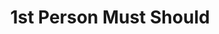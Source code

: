 ---
title: 1st Person Must Should
layout: revealjs-structure
script:
- I must ___.
- I should ___.
examples:
- Play
- Work
- Study
- Help
- Say
- Jogar
- Trabalhar
- Dizer
- Ajudar
---